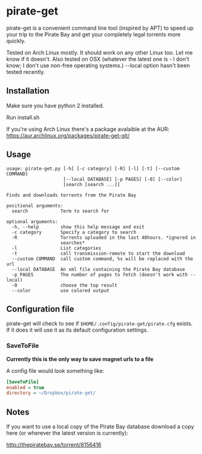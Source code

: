 # pirate-get

pirate-get is a convenient command line tool (inspired by APT) to speed up your trip to the Pirate Bay and get your completely legal torrents more quickly.

Tested on Arch Linux mostly. It should work on any other Linux too. Let me know if it doesn't. Also tested on OSX (whatever the latest one is - I don't know; I don't use non-free operating systems.) --local option hasn't been tested recently.


## Installation

Make sure you have python 2 installed.

Run install.sh

If you're using Arch Linux there's a package avalaible at the AUR:
https://aur.archlinux.org/packages/pirate-get-git/

## Usage

```
usage: pirate-get.py [-h] [-c category] [-R] [-l] [-t] [--custom COMMAND]
                     [--local DATABASE] [-p PAGES] [-0] [--color]
                     [search [search ...]]

Finds and downloads torrents from the Pirate Bay

positional arguments:
  search            Term to search for

optional arguments:
  -h, --help        show this help message and exit
  -c category       Specify a category to search
  -R                Torrents uploaded in the last 48hours. *ignored in
                    searches*
  -l                List categories
  -t                call transmission-remote to start the download
  --custom COMMAND  call custom command, %s will be replaced with the url
  --local DATABASE  An xml file containing the Pirate Bay database
  -p PAGES          The number of pages to fetch (doesn't work with --local)
  -0                choose the top result
  --color           use colored output
```

## Configuration file

pirate-get will check to see if `$HOME/.config/pirate-get/pirate.cfg` exists. If it does it will use it as its default configuration settings.

### SaveToFile

**Currently this is the only way to save magnet urls to a file**

A config file would look something like:

```INI
[SaveToFile]
enabled = true
directory = ~/Dropbox/pirate-get/
```

## Notes

If you want to use a local copy of the Pirate Bay database download a copy here (or wherever the latest version is currently):

http://thepiratebay.se/torrent/8156416
